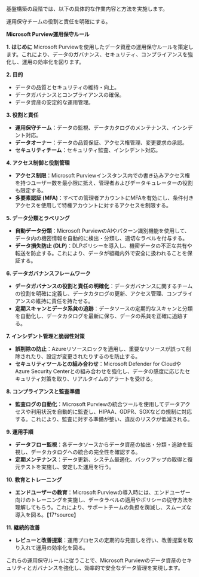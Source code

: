 基盤構築の段階では、以下の具体的な作業内容と方法を実施します。

運用保守チームの役割と責任を明確にする。


**Microsoft Purview運用保守ルール**

**1. はじめに**
Microsoft Purviewを使用したデータ資産の運用保守ルールを策定します。これにより、データのガバナンス、セキュリティ、コンプライアンスを強化し、運用の効率化を図ります。

**2. 目的**
- データの品質とセキュリティの維持・向上。
- データガバナンスとコンプライアンスの確保。
- データ資産の安定的な運用管理。

**3. 役割と責任**
- **運用保守チーム**：データの監視、データカタログのメンテナンス、インシデント対応。
- **データオーナー**：データの品質保証、アクセス権管理、変更要求の承認。
- **セキュリティチーム**：セキュリティ監査、インシデント対応。

**4. アクセス制御と役割管理**
- **アクセス制限**：Microsoft Purviewインスタンス内での書き込みアクセス権を持つユーザー数を最小限に抵え、管理者およびデータキュレーターの役割も限定する。
- **多要素認証 (MFA)**：すべての管理者アカウントにMFAを有効にし、条件付きアクセスを使用して特権アカウントに対するアクセスを制限する。

**5. データ分類とラベリング**
- **自動データ分類**：Microsoft PurviewのAIやパターン識別機能を使用して、データ内の機密情報を自動的に検出・分類し、適切なラベルを付与する。
- **データ損失防止 (DLP)**：DLPポリシーを導入し、機密データの不正な共有や転送を防止する。これにより、データが組織内外で安全に扱われることを保証する。

**6. データガバナンスフレームワーク**
- **データガバナンスの役割と責任の明確化**：データガバナンスに関するチームの役割を明確に定義し、データカタログの更新、アクセス管理、コンプライアンスの維持に責任を持たせる。
- **定期スキャンとデータ系貟の追跡**：データソースの定期的なスキャンと分類を自動化し、データカタログを最新に保ち、データの系貟を正確に追跡する。

**7. インシデント管理と脆弱性対策**
- **誤削除の防止**：Azureリソースロックを適用し、重要なリソースが誤って削除されたり、設定が変更されたりするのを防止する。
- **セキュリティツールとの組み合わせ**：Microsoft Defender for CloudやAzure Security Centerとの組み合わせを強化し、データの感度に応じたセキュリティ対策を取り、リアルタイムのアラートを受ける。

**8. コンプライアンスと監査準備**
- **監査ログの自動化**：Microsoft Purviewの統合ツールを使用してデータアクセスや利用状況を自動的に監査し、HIPAA、GDPR、SOXなどの規制に対応する。これにより、監査に対する準備が整い、違反のリスクが低減される。

**9. 運用手順**
- **データフロー監視**：各データソースからデータ資産の抽出・分類・追跡を監視し、データカタログへの統合の完全性を確認する。
- **定期メンテナンス**：データ更新、システム最適化、バックアップの取得と復元テストを実施し、安定した運用を行う。

**10. 教育とトレーニング**
- **エンドユーザーの教育**：Microsoft Purviewの導入時には、エンドユーザー向けのトレーニングを実施し、データラベルの適用やポリシーの従守方法を理解してもらう。これにより、サポートチームの負担を踟減し、スムーズな導入を図る。【17†source】

**11. 継続的改善**
- **レビューと改善提案**：運用プロセスの定期的な見直しを行い、改善提案を取り入れて運用の効率化を図る。

これらの運用保守ルールに従うことで、Microsoft Purviewのデータ資産のセキュリティとガバナンスを強化し、効率的で安全なデータ管理を実現します。

